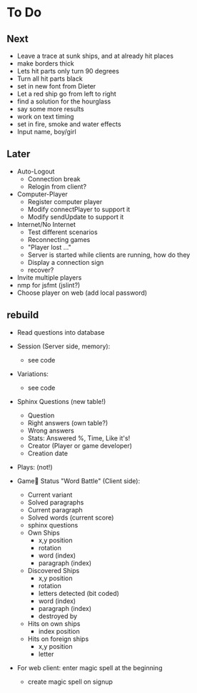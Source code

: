 # To Do

## Next
* Leave a trace at sunk ships, and at already hit places
* make borders thick
* Lets hit parts only turn 90 degrees
* Turn all hit parts black
* set in new font from Dieter
* Let a red ship go from left to right
* find a solution for the hourglass
* say some more results
* work on text timing
* set in fire, smoke and water effects
* Input name, boy/girl

## Later
* Auto-Logout
	* Connection break
	* Relogin from client?
* Computer-Player
	* Register computer player
	* Modify connectPlayer to support it
	* Modify sendUpdate to support it
* Internet/No Internet
	* Test different scenarios
	* Reconnecting games
	* "Player lost ..."
	* Server is started while clients are running, how do they 
	* Display a connection sign
	* recover?
* Invite multiple players
* nmp for jsfmt (jslint?)
* Choose player on web (add local password)


## rebuild 
* Read questions into database
* Session (Server side, memory):
	* see code 
* Variations: 
	* see code
* Sphinx Questions (new table!)
	* Question
	* Right answers (own table?)
	* Wrong answers
	* Stats: Answered %, Time, Like it's!
	* Creator (Player or game developer)
	* Creation date
* Plays: (not!)
* Game Status "Word Battle" (Client side):
	* Current variant
	* Solved paragraphs
	* Current paragraph
	* Solved words (current score)
	* sphinx questions
	* Own Ships
		* x,y position
		* rotation
		* word (index)
		* paragraph (index)
	* Discovered Ships
		* x,y position
		* rotation
		* letters detected (bit coded)
		* word (index)
		* paragraph (index)
		* destroyed by
	* Hits on own ships
		* index position
	* Hits on foreign ships
		* x,y position
		* letter

* For web client: enter magic spell at the beginning
	* create magic spell on signup
